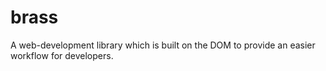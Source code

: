 # brass
A web-development library which is built on the DOM to provide an easier workflow for developers.
